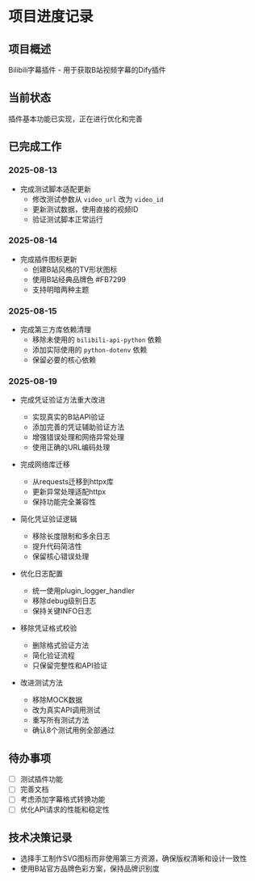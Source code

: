 # 项目进度记录

## 项目概述
Bilibili字幕插件 - 用于获取B站视频字幕的Dify插件

## 当前状态
插件基本功能已实现，正在进行优化和完善

## 已完成工作

### 2025-08-13
- 完成测试脚本适配更新
  - 修改测试参数从 `video_url` 改为 `video_id`
  - 更新测试数据，使用直接的视频ID
  - 验证测试脚本正常运行

### 2025-08-14
- 完成插件图标更新
  - 创建B站风格的TV形状图标
  - 使用B站经典品牌色 #FB7299
  - 支持明暗两种主题

### 2025-08-15
- 完成第三方库依赖清理
  - 移除未使用的 `bilibili-api-python` 依赖
  - 添加实际使用的 `python-dotenv` 依赖
  - 保留必要的核心依赖

### 2025-08-19
- 完成凭证验证方法重大改进
  - 实现真实的B站API验证
  - 添加完善的凭证辅助验证方法
  - 增强错误处理和网络异常处理
  - 使用正确的URL编码处理

- 完成网络库迁移
  - 从requests迁移到httpx库
  - 更新异常处理适配httpx
  - 保持功能完全兼容性

- 简化凭证验证逻辑
  - 移除长度限制和多余日志
  - 提升代码简洁性
  - 保留核心错误处理

- 优化日志配置
  - 统一使用plugin_logger_handler
  - 移除debug级别日志
  - 保持关键INFO日志

- 移除凭证格式校验
  - 删除格式验证方法
  - 简化验证流程
  - 只保留完整性和API验证

- 改进测试方法
  - 移除MOCK数据
  - 改为真实API调用测试
  - 重写所有测试方法
  - 确认8个测试用例全部通过

## 待办事项
- [ ] 测试插件功能
- [ ] 完善文档
- [ ] 考虑添加字幕格式转换功能
- [ ] 优化API请求的性能和稳定性

## 技术决策记录
- 选择手工制作SVG图标而非使用第三方资源，确保版权清晰和设计一致性
- 使用B站官方品牌色彩方案，保持品牌识别度